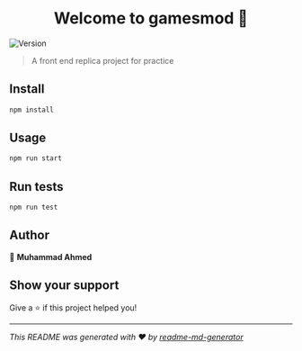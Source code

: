 <h1 align="center">Welcome to gamesmod 👋</h1>
<p>
  <img alt="Version" src="https://img.shields.io/badge/version-0.1.0-blue.svg?cacheSeconds=2592000" />
</p>

> A front end replica project for practice

## Install

```sh
npm install
```

## Usage

```sh
npm run start
```

## Run tests

```sh
npm run test
```

## Author

👤 **Muhammad Ahmed**


## Show your support

Give a ⭐️ if this project helped you!

***
_This README was generated with ❤️ by [readme-md-generator](https://github.com/kefranabg/readme-md-generator)_